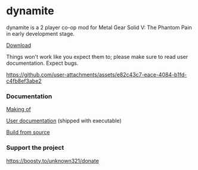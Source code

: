 dynamite
===

dynamite is a 2 player co-op mod for Metal Gear Solid V: The Phantom Pain in early development stage.

[Download](https://github.com/unknown321/dynamite/releases/latest)

Things won't work like you expect them to; please make sure to read user documentation. Expect bugs.

https://github.com/user-attachments/assets/e82c43c7-eace-4084-b1fd-c4fb8ef3abe2

### Documentation

[Making of](./docs/MAKING_OF.md)

[User documentation](./webui/docs/docs.md) (shipped with executable)

[Build from source](./docs/BUILD.md)

### Support the project

https://boosty.to/unknown321/donate